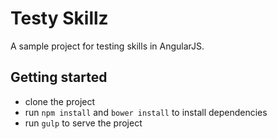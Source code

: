 # Testy Skillz
A sample project for testing skills in AngularJS.

## Getting started
- clone the project
- run `npm install` and `bower install` to install dependencies
- run `gulp` to serve the project